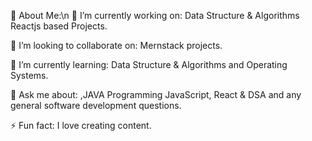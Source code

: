 💫 About Me:\n
🔭 I’m currently working on:
Data Structure & Algorithms Reactjs based Projects.

👯 I’m looking to collaborate on:
Mernstack projects.  

🌱 I’m currently learning:
Data Structure & Algorithms and Operating Systems.

💬 Ask me about:
,JAVA Programming JavaScript, React & DSA and any general software development questions.

⚡ Fun fact:
I love creating content.
